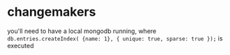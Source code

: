 # changemakers

you'll need to have a local mongodb running, where `db.entries.createIndex( {name: 1}, { unique: true, sparse: true });` is executed
